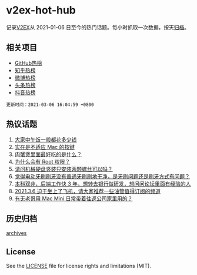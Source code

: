 # v2ex-hot-hub

 记录[V2EX](https://www.v2ex.com/)从 2021-01-06 日至今的热门话题。每小时抓取一次数据，按天[归档](archives)。
 
 ## 相关项目

- [GitHub热榜](https://github.com/lonnyzhang423/github-hot-hub)
- [知乎热榜](https://github.com/lonnyzhang423/zhihu-hot-hub)
- [微博热榜](https://github.com/lonnyzhang423/weibo-hot-hub)
- [头条热榜](https://github.com/lonnyzhang423/toutiao-hot-hub)
- [抖音热榜](https://github.com/lonnyzhang423/douyin-hot-hub)


 `更新时间：2021-03-06 16:04:59 +0800`

## 热议话题

1. [大家中午饭一般都花多少钱](https://www.v2ex.com/t/758883)
1. [实在是不适应 Mac 的按键](https://www.v2ex.com/t/758970)
1. [肉蟹煲里面最好吃的是什么？](https://www.v2ex.com/t/758851)
1. [为什么会有 Root 权限？](https://www.v2ex.com/t/758933)
1. [请问机械硬盘竖装只安装两颗螺丝可以吗？](https://www.v2ex.com/t/758967)
1. [觉得电动牙刷刷牙没有普通牙刷刷地干净，是牙刷问题还是刷牙方式有问题？](https://www.v2ex.com/t/758986)
1. [本科双非，后端工作快 3 年，想转去银行做研发，想问问论坛里面有经验的人](https://www.v2ex.com/t/758846)
1. [2021.3.6 迫于坐上了飞机，请大家推荐一些油管值得订阅的频道](https://www.v2ex.com/t/758988)
1. [有无老哥用 Mac Mini 日常带着往返公司家里用的？](https://www.v2ex.com/t/759007)

## 历史归档

[archives](archives)

## License

See the [LICENSE](LICENSE) file for license rights and limitations (MIT).

